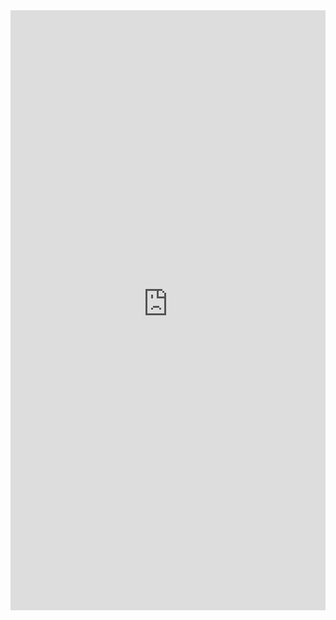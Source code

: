 <embed src="https://kthsummerschool.github.io/assets/files/ANIMATASkeynotes.pdf" type="application/pdf" style="width:100%; height:100vw;" />
